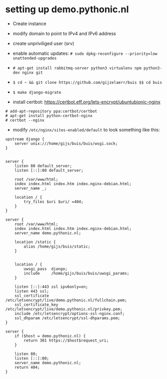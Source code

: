# setting up demo.pythonic.nl

* Create instance
* modify domain to point to IPv4 and IPv6 address
* create unpriviliged user (srv)
* enable automatic updates: `# sudo dpkg-reconfigure --priority=low unattended-upgrades`
* `# apt-get install rabbitmq-server python3 virtualenv npm python3-dev nginx git`
* `$ cd ~ && git clone https://github.com/gijzelaerr/buis $$ cd buis`
* `$ make django-migrate`

* install certbot: https://certbot.eff.org/lets-encrypt/ubuntubionic-nginx
```
# add-apt-repository ppa:certbot/certbot
# apt-get install python-certbot-nginx 
# certbot --nginx
```
* modify `/etc/nginx/sites-enabled/default` to look something like this:
```
upstream django {
    server unix:///home/gijs/buis/buis/wsgi.sock;
}


server {
    listen 80 default_server;
    listen [::]:80 default_server;

    root /var/www/html;
    index index.html index.htm index.nginx-debian.html;
    server_name _;

    location / {
        try_files $uri $uri/ =404;
    }
}

server {
    root /var/www/html;
    index index.html index.htm index.nginx-debian.html;
    server_name demo.pythonic.nl;

    location /static {
        alias /home/gijs/buis/static;
    }


    location / {
        uwsgi_pass  django;
        include     /home/gijs/buis/buis/uwsgi_params;
    }

    listen [::]:443 ssl ipv6only=on;
    listen 443 ssl;
    ssl_certificate /etc/letsencrypt/live/demo.pythonic.nl/fullchain.pem;
    ssl_certificate_key /etc/letsencrypt/live/demo.pythonic.nl/privkey.pem;
    include /etc/letsencrypt/options-ssl-nginx.conf;
    ssl_dhparam /etc/letsencrypt/ssl-dhparams.pem;
}

server {
    if ($host = demo.pythonic.nl) {
        return 301 https://$host$request_uri;
    }

    listen 80;
    listen [::]:80;
    server_name demo.pythonic.nl;
    return 404;
}
```
